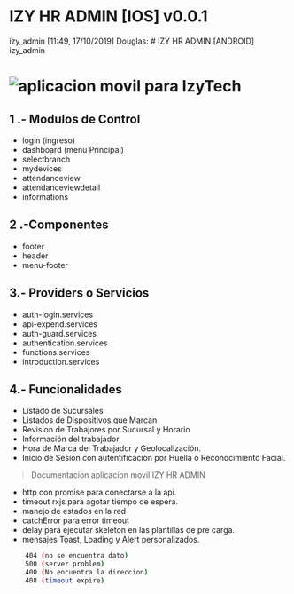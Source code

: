 # IZY HR ADMIN [IOS] v0.0.1
 izy_admin
[11:49, 17/10/2019] Douglas: # IZY HR ADMIN [ANDROID]
 izy_admin

# ![aplicacion movil para IzyTech](../new-appson-izy-hr-admin/platforms/android/app/build/intermediates/merged_assets/debug/mergeDebugAssets/out/www/assets/img/introduction/ica-slidebox-img-2.png)

## 1 .- Modulos de Control
   * login (ingreso)
   * dashboard (menu Principal)
   * selectbranch
   * mydevices
   * attendanceview
   * attendanceviewdetail
   * informations

## 2 .-Componentes
   * footer
   * header
   * menu-footer

## 3.- Providers o Servicios
   * auth-login.services
   * api-expend.services
   * auth-guard.services
   * authentication.services
   * functions.services
   * introduction.services

## 4.- Funcionalidades
   * Listado de Sucursales
   * Listados de Dispositivos que Marcan
   * Revision de Trabajores por Sucursal y Horario
   * Información del trabajador
   * Hora de Marca del Trabajador y Geolocalización.
   * Inicio de Sesion con autentificacion por Huella o Reconocimiento Facial.

> Documentacion aplicacion movil IZY HR ADMIN 

* http con promise para conectarse a la api.
* timeout rxjs para agotar tiempo de espera.
* manejo de estados en la red
* catchError para error timeout
* delay para ejecutar skeleton en las plantillas de pre carga.
* mensajes Toast, Loading y Alert personalizados.
``` bash  
    404 (no se encuentra dato)
    500 (server problem)
    400 (No encuentra la direccion)
    408 (timeout expire)